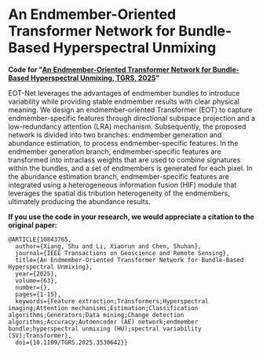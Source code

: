 #  An Endmember-Oriented Transformer Network for Bundle-Based Hyperspectral Unmixing
**Code for "[An Endmember-Oriented Transformer Network for 
Bundle-Based Hyperspectral Unmixing, TGRS, 2025](https://ieeexplore.ieee.org/abstract/document/10843765)"**


 EOT-Net leverages the advantages of endmember bundles to introduce variability while providing stable endmember results
 with clear physical meaning. We design an endmember-oriented Transformer (EOT) to capture endmember-specific features
 through directional subspace projection and a low-redundancy attention (LRA) mechanism. Subsequently, the proposed network
 is divided into two branches: endmember generation and abundance estimation, to process endmember-specific features. In the
 endmember generation branch, endmember-specific features are transformed into intraclass weights that are used to combine
 signatures within the bundles, and a set of endmembers is generated for each pixel. In the abundance estimation branch,
 endmember-specific features are integrated using a heterogeneous information fusion (HIF) module that leverages the spatial dis
tribution heterogeneity of the endmembers, ultimately producing the abundance results.

**If you use the code in your research, we would appreciate a citation to the original paper:**

```
@ARTICLE{10843765,
  author={Xiang, Shu and Li, Xiaorun and Chen, Shuhan},
  journal={IEEE Transactions on Geoscience and Remote Sensing}, 
  title={An Endmember-Oriented Transformer Network for Bundle-Based Hyperspectral Unmixing}, 
  year={2025},
  volume={63},
  number={},
  pages={1-15},
  keywords={Feature extraction;Transformers;Hyperspectral imaging;Attention mechanisms;Estimation;Classification algorithms;Generators;Data mining;Change detection algorithms;Accuracy;Autoencoder (AE) network;endmember bundle;hyperspectral unmixing (HU);spectral variability (SV);Transformer},
  doi={10.1109/TGRS.2025.3530642}}
```

